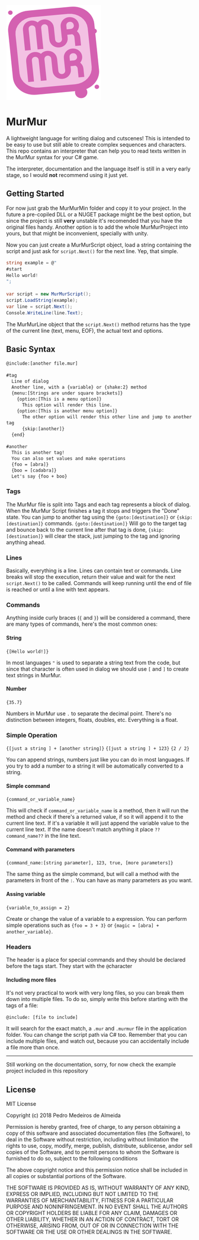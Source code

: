 ![MurMur Logo](https://raw.githubusercontent.com/saint11/MurMur/master/MurMurLogo_256.png)
# MurMur
A lightweight language for writing dialog and cutscenes! This is intended to be easy to use but still able to create complex sequences and characters. This repo contains an interpreter that can help you to read texts written in the MurMur syntax for your C# game.

The interpreter, documentation and the language itself is still in a very early stage, so I would **not** recommend using it just yet.

## Getting Started
For now just grab the MurMurMin folder and copy it to your project. In the future a pre-copiled DLL or a NUGET package might be the best option, but since the project is still **very** unstable it's recomended that you have the original files handy. Another option is to add the whole MurMurProject into yours, but that might be inconvenient, specially with unity.

Now you can just create a MurMurScript object, load a string containing the script and just ask for `script.Next()` for the next line. Yep, that simple.
```C#
string example = @"
#start
Hello world!
";

var script = new MurMurScript();
script.LoadString(example);
var line = script.Next();
Console.WriteLine(line.Text);
```
The MurMurLine object that the `script.Next()` method returns has the type of the current line (text, menu, EOF), the actual text and options.

## Basic Syntax
```
@include:[another file.mur]

#tag
  Line of dialog
  Another line, with a {variable} or {shake:2} method
  {menu:[Strings are under square brackets]}
    {option:[This is a menu option]}
      This option will render this line.
    {option:[This is another menu option]}
      The other option will render this other line and jump to another tag
      {skip:[another]}
  {end}
      
#another
  This is another tag!
  You can also set values and make operations
  {foo = [abra]}
  {boo = [cadabra]}
  Let's say {foo + boo}
```
### Tags
The MurMur file is split into Tags and each tag represents a block of dialog. When the MurMur Script finishes a tag it stops and triggers the "Done" state. You can jump to another tag using the `{goto:[destination]}` or `{skip:[destination]}` commands.
`{goto:[destination]}` Will go to the target tag and bounce back to the current line after that tag is done, `{skip:[destination]}` will clear the stack, just jumping to the tag and ignoring anything ahead.

### Lines
Basically, everything is a line. Lines can contain text or commands. Line breaks will stop the execution, return their value and wait for the next `script.Next()` to be called. Commands will keep running until the end of file is reached or until a line with text appears.

### Commands
Anything inside curly braces (`{` and `}`) will be considered a command, there are many types of commands, here's the most common ones:

#### String
`{[Hello world!]}`

In most languages `"` is used to separate a string text from the code, but since that character is often used in dialog we should use `[` and `]` to create text strings in MurMur.

#### Number
`{35.7}`

Numbers in MurMur use `.` to separate the decimal point. There's no distinction between integers, floats, doubles, etc. Everything is a float.

### Simple Operation
`{[just a string ] + [another string]}`
`{[just a string ] + 123}`
`{2 / 2}`

You can append strings, numbers just like you can do in most languages. If you try to add a number to a string it will be automatically converted to a string.

#### Simple command
`{command_or_variable_name}`

This will check if `command_or_variable_name` is a method, then it will run the method and check if there's a returned value, if so it will append it to the current line text. If it's a variable it will just append the variable value to the current line text.
If the name doesn't match anything it place `??command_name??` in the line text.

#### Command with parameters
`{command_name:[string parameter], 123, true, [more parameters]}`

The same thing as the simple command, but will call a method with the parameters in front of the `:`. You can have as many parameters as you want.

#### Assing variable
`{variable_to_assign = 2}`

Create or change the value of a variable to a expression. You can perform simple operations such as `{foo = 3 + 3}` or `{magic = [abra] + another_variable}`.


### Headers
The header is a place for special commands and they should be declared before the tags start. They start with the `@`character

#### Including more files
It's not very practical to work with very long files, so you can break them down into multiple files. To do so, simply write this before starting with the tags of a file:

`@include: [file to include]`

It will search for the exact match, a `.mur` and `.murmur` file in the application folder. You can change the script path via C# too.
Remember that you can include multiple files, and watch out, because you can accidentally include a file more than once.

***
Still working on the documentation, sorry, for now check the example project included in this repository

## License
MIT License

Copyright (c) 2018 Pedro Medeiros de Almeida

Permission is hereby granted, free of charge, to any person obtaining a copy
of this software and associated documentation files (the Software), to deal
in the Software without restriction, including without limitation the rights
to use, copy, modify, merge, publish, distribute, sublicense, andor sell
copies of the Software, and to permit persons to whom the Software is
furnished to do so, subject to the following conditions

The above copyright notice and this permission notice shall be included in all
copies or substantial portions of the Software.

THE SOFTWARE IS PROVIDED AS IS, WITHOUT WARRANTY OF ANY KIND, EXPRESS OR
IMPLIED, INCLUDING BUT NOT LIMITED TO THE WARRANTIES OF MERCHANTABILITY,
FITNESS FOR A PARTICULAR PURPOSE AND NONINFRINGEMENT. IN NO EVENT SHALL THE
AUTHORS OR COPYRIGHT HOLDERS BE LIABLE FOR ANY CLAIM, DAMAGES OR OTHER
LIABILITY, WHETHER IN AN ACTION OF CONTRACT, TORT OR OTHERWISE, ARISING FROM,
OUT OF OR IN CONNECTION WITH THE SOFTWARE OR THE USE OR OTHER DEALINGS IN THE
SOFTWARE.
